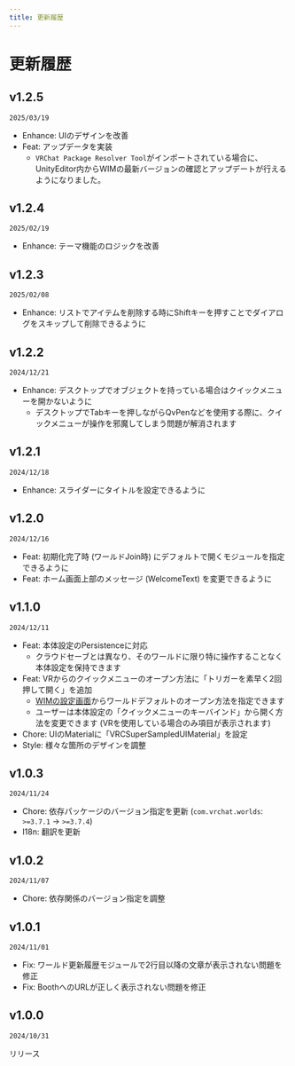 ```yaml
---
title: 更新履歴
---
```


# 更新履歴

## v1.2.5
`2025/03/19`
- Enhance: UIのデザインを改善
- Feat: アップデータを実装
  - `VRChat Package Resolver Tool`がインポートされている場合に、UnityEditor内からWIMの最新バージョンの確認とアップデートが行えるようになりました。

## v1.2.4
`2025/02/19`  
- Enhance: テーマ機能のロジックを改善

## v1.2.3
`2025/02/08`  
- Enhance: リストでアイテムを削除する時にShiftキーを押すことでダイアログをスキップして削除できるように  

## v1.2.2
`2024/12/21`  
- Enhance: デスクトップでオブジェクトを持っている場合はクイックメニューを開かないように
  - デスクトップでTabキーを押しながらQvPenなどを使用する際に、クイックメニューが操作を邪魔してしまう問題が解消されます

## v1.2.1
`2024/12/18`  
- Enhance: スライダーにタイトルを設定できるように

## v1.2.0
`2024/12/16`  
- Feat: 初期化完了時 (ワールドJoin時) にデフォルトで開くモジュールを指定できるように
- Feat: ホーム画面上部のメッセージ (WelcomeText) を変更できるように

## v1.1.0
`2024/12/11`  
- Feat: 本体設定のPersistenceに対応
  - クラウドセーブとは異なり、そのワールドに限り特に操作することなく本体設定を保持できます
- Feat: VRからのクイックメニューのオープン方法に「トリガーを素早く2回押して開く」を追加
  - [WIMの設定画面](./settings#other)からワールドデフォルトのオープン方法を指定できます
  - ユーザーは本体設定の「クイックメニューのキーバインド」から開く方法を変更できます (VRを使用している場合のみ項目が表示されます)
- Chore: UIのMaterialに「VRCSuperSampledUIMaterial」を設定
- Style: 様々な箇所のデザインを調整

## v1.0.3
`2024/11/24`  
- Chore: 依存パッケージのバージョン指定を更新 (`com.vrchat.worlds`: `>=3.7.1` -> `>=3.7.4`)
- I18n: 翻訳を更新

## v1.0.2
`2024/11/07`  
- Chore: 依存関係のバージョン指定を調整

## v1.0.1
`2024/11/01`  
- Fix: ワールド更新履歴モジュールで2行目以降の文章が表示されない問題を修正
- Fix: BoothへのURLが正しく表示されない問題を修正

## v1.0.0
`2024/10/31`  
  
リリース